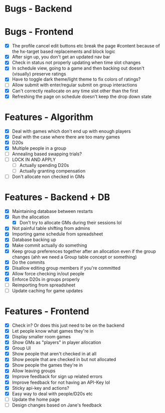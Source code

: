 # Bugs - Backend

# Bugs - Frontend

- [x] The profile cancel edit buttons etc break the page #content because of the hx-target based replacements and block logic
- [x] After sign up, you don't get an updated nav bar
- [x] Check in status not properly updating when time slot changes
- [x] In schedule view, going to a game and then backing out doesn't (visually) preserve ratings
- [x] Have to toggle dark theme/light theme to fix colors of ratings?
- [ ] Allow submit with enter/regular submit on group interactions
- [x] Can't correctly reallocate on any time slot other than the first
- [x] Refreshing the page on schedule doesn't keep the drop down state

# Features - Algorithm

- [x] Deal with games which don't end up with enough players
- [x] Deal with the case where there are too many games
- [x] D20s
- [x] Multiple people in a group
- [ ] Annealing based swapping trials?
- [ ] LOCK IN AND APPLY
  - [ ] Actually spending D20s
  - [ ] Actually granting compensation
- [ ] Don't allocate non checked in GMs

# Features - Backend + DB

- [x] Maintaining database between restarts
- [x] Run the allocation
  - [x] Don't try to allocate GMs during their sessions lol
- [x] Not painful table shifting from admins
- [x] Importing game schedule from spreadsheet
- [x] Database backing up
- [x] Make commit actually do something
- [x] Keep group preferences together after an allocation even if the group changes (ahh we need a Group table concept or something)
- [x] Do the commits
- [x] Disallow editing group members if you're committed
- [x] Allow force checking in/out people
- [x] Enforce D20s in groups properly
- [ ] Reimporting from spreadsheet
- [ ] Update caching for game updates

# Features - Frontend

- [x] Check in? Or does this just need to be on the backend
- [x] Let people know what games they're in
- [x] Display smaller room games
- [x] Show GMs as "players" in player allocation
- [x] Group UI
- [x] Show people that aren't checked in at all
- [x] Show people that are checked in but not allocated
- [x] Show people the games they're in
- [x] Allow leaving groups
- [x] Improve feedback for sign up related errors
- [x] Improve feedback for not having an API-Key lol
- [x] Sticky api-key and actions?
- [x] Easy way to deal with people/D20s etc
- [ ] Update the home page
- [ ] Design changes based on Jane's feedback
